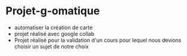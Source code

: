 # Projet-g-omatique
- automatiser la création de carte
- projet réalisé avec google collab 
- Projet réalisé pour la validation d'un cours pour lequel nous devions choisir un sujet de notre choix 

